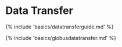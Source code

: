 # Data Transfer

{% include 'basics/datatransferguide.md' %}

{% include 'basics/globusdatatransfer.md' %}
